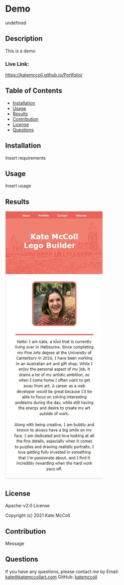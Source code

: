 
# Demo

undefined
    
## Description
This is a demo

### Live Link: 
https://katemccoll.github.io/Portfolio/    

## Table of Contents
- [Installation](#installation)
- [Usage](#usage)
- [Results](#results)
- [Contribution](#contribution)
- [License](#license)
- [Questions](#questions)


## Installation
Insert requirements

## Usage
Insert usage

## Results
![photo](./assets/images/mobile-1.JPG)


## License
Apache-v2.0 License

Copyright (c) 2021 Kate McColl

## Contribution
Message

## Questions 
If you have any questions, please contact me by Email: kate@katemccollart.com GitHub: [katemccoll](https://github.com/katemccoll)
